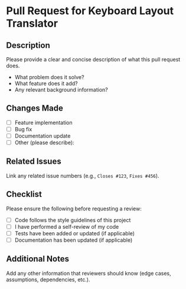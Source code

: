 # Pull Request for Keyboard Layout Translator

## Description

Please provide a clear and concise description of what this pull request does.

- What problem does it solve?
- What feature does it add?
- Any relevant background information?

## Changes Made

- [ ] Feature implementation
- [ ] Bug fix
- [ ] Documentation update
- [ ] Other (please describe):

## Related Issues

Link any related issue numbers (e.g., `Closes #123`, `Fixes #456`).

## Checklist

Please ensure the following before requesting a review:

- [ ] Code follows the style guidelines of this project
- [ ] I have performed a self-review of my code
- [ ] Tests have been added or updated (if applicable)
- [ ] Documentation has been updated (if applicable)

## Additional Notes

Add any other information that reviewers should know (edge cases, assumptions, dependencies, etc.).
